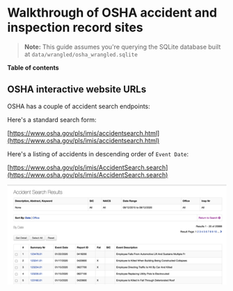 # Walkthrough of OSHA accident and inspection record sites

> **Note:** This guide assumes you're querying the SQLite database built at `data/wrangled/osha_wrangled.sqlite`


**Table of contents**

<!-- toc -->
<!-- tocstop -->


## OSHA interactive website URLs


OSHA has a couple of accident search endpoints:

Here's a standard search form:

[https://www.osha.gov/pls/imis/accidentsearch.html](https://www.osha.gov/pls/imis/accidentsearch.html)

Here's a listing of accidents in descending order of `Event Date`:

[https://www.osha.gov/pls/imis/AccidentSearch.search](https://www.osha.gov/pls/imis/AccidentSearch.search)

<a href="https://www.osha.gov/pls/imis/AccidentSearch.search">
    <img src="assets/images/osha-accident-search-results.png" alt="osha-accident-search-results.png">
</a>
